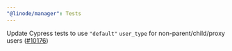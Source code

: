 ```yaml
---
"@linode/manager": Tests
---
```


Update Cypress tests to use `"default"` `user_type` for non-parent/child/proxy users ([#10176](https://github.com/linode/manager/pull/10176))
